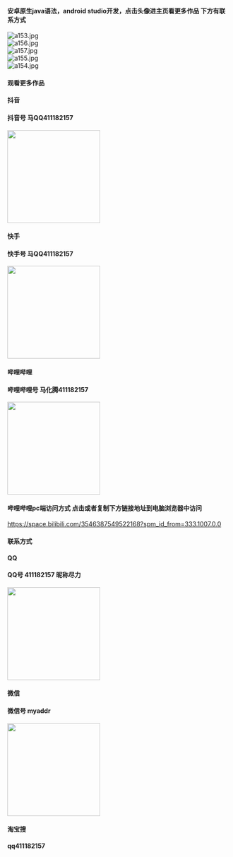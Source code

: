 #### 安卓原生java语法，android studio开发，点击头像进主页看更多作品 下方有联系方式

 <img src='https://img.alicdn.com/imgextra/i4/1658540494/O1CN01ohIjZQ1FWIbpHoHlh_!!1658540494.jpg' alt='a153.jpg' /></br> 
 <img src='https://img.alicdn.com/imgextra/i3/1658540494/O1CN01NpYGow1FWIbuAU861_!!1658540494.jpg' alt='a156.jpg' /></br> 
 <img src='https://img.alicdn.com/imgextra/i1/1658540494/O1CN01bxFudU1FWIbsveGSU_!!1658540494.jpg' alt='a157.jpg' /></br> 
 <img src='https://img.alicdn.com/imgextra/i3/1658540494/O1CN011ueVCM1FWIbtsNAXl_!!1658540494.jpg' alt='a155.jpg' /></br> 
 <img src='https://img.alicdn.com/imgextra/i1/1658540494/O1CN013jngVn1FWIbrgPkt6_!!1658540494.jpg' alt='a154.jpg' /></br>

#### 观看更多作品

#### 抖音
#### 抖音号  马QQ411182157
<img src="https://gitee.com/QQ411182157/mingpian/raw/master/douyin.png" width="210px">

#### 快手
#### 快手号  马QQ411182157

<img src="https://gitee.com/QQ411182157/mingpian/raw/master/kuaishou.jpg" width="210px">

#### 哔哩哔哩
#### 哔哩哔哩号  马化腾411182157

<img src="https://gitee.com/QQ411182157/mingpian/raw/master/bili.png" width="210px">

#### 哔哩哔哩pc端访问方式 点击或者复制下方链接地址到电脑浏览器中访问

https://space.bilibili.com/3546387549522168?spm_id_from=333.1007.0.0


#### 联系方式
#### QQ
#### QQ号 411182157 昵称尽力

<img src="https://gitee.com/QQ411182157/mingpian/raw/master/qq.jpg" width="210px">

#### 微信
#### 微信号 myaddr

<img src="https://gitee.com/QQ411182157/mingpian/raw/master/weixin.png" width="210px">

#### 淘宝搜
#### qq411182157
